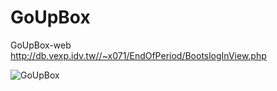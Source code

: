 # GoUpBox
 GoUpBox-web
 http://db.vexp.idv.tw//~x071/EndOfPeriod/BootslogInView.php
 
 ![GoUpBox](https://i.imgur.com/t9gzuiB.jpg)
